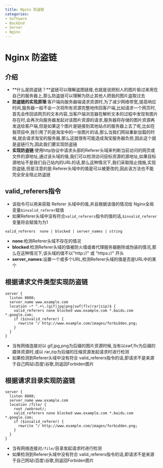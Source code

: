 ```yaml
---
title: Nginx 防盗链
categories:
- Software
- BackEnd
- Server
- Nginx
---
```

# Nginx 防盗链

## 介绍

- **什么是防盗链？**盗链可以理解盗图链接,也就是说把别人的图片偷过来用在自己的服务器上,那么防盗链可以理解为防止其他人把我的图片盗取过去
- **防盗链的实现原理**:客户端向服务器端请求资源时,为了减少网络带宽,提高响应时间,服务器一般不会一次将所有资源完整地传回客户端,比如请求一个网页时,首先会传回该网页的文本内容,当客户端浏览器在解析文本的过程中发现有图片存在时,会再次向服务器发起对该图片资源的请求,服务器将存储的图片资源再发送给客户端,但是如果这个图片是链接到其他站点的服务器上去了呢,比如在我项目中,我引用了的是淘宝中的一张图片的话,那么当我们网站重新加载的时候,就会请求淘宝的服务器,那么这就很有可能造成淘宝服务器负担,因此这个就是盗链行为,因此我们要实现防盗链
- **实现防盗链**:使用http协议中请求头部的Referer头域来判断当前访问的网页或文件的源地址,通过该头域的值,我们可以检测访问目标资源的源地址,如果目标源地址不是我们自己站内的URL的话,那么这种情况下,我们采取阻止措施,实现防盗链,但是注意的是:Referer头域中的值是可以被更改的,因此该方法也不能完全安全阻止防盗链

## valid_referers指令

- 该指令可以用来获取 Referer 头域中的值,并且根据该值的情况给 Nginx全局变量`$invalid_referer`赋值
- 如果Referer头域中没有符合`valid_referers`指令的值的话,`$invalid_referer`变量将会赋值为为1

```nginx
valid_referers  none | blocked | server_names | string
```

- **none**:检测Referer头域不存在的情况
- **blocked**:检测Referer头域的值被防火墙或者代理服务器删除或伪装的情况,那么在这种情况下,该头域的值不以"http://" 或 "https://" 开头
- **server_names**:设置一个或多个URL,检测Referer头域的值是否是URL中的某个

## 根据请求文件类型实现防盗链

```nginx
server {
  listen 8080;
  server_name www.example.com
  location ~* ^.+\.(gif|jpg|png|swf|flv|rar|zip)$ {
    valid_referers none blocked www.example.com *.baidu.com  *.google.com;
    if ($invalid_referer) {
      rewrite ^/ http://www.example.com/images/forbidden.png;
    }
  }
}
```

- 当有网络连接对以 gif,jpg,png为后缀的图片资源时候,当有以swf,flv为后缀的媒体资源时,或以 rar,zip为后缀的压缩资源发起请求时进行检测
- 如果检测到Referer头域中没有符合 valid_referers指令的话,即请求不是来源于自己网站\百度\谷歌,则返回Forbiden图片

## 根据请求目录实现防盗链

```nginx
server {
  listen 8080;
  server_name www.example.com
  location /file/ {
    root /webroot/;
    valid_referers none blocked www.example.com *.baidu.com  *.google.com;
    if ($invalid_referer) {
      rewrite ^/ http://www.example.com/images/forbidden.png;
    }
  }
}
```

- 当有网络连接对`/file/`目录发起请求时进行检测
- 如果检测到Referer头域中没有符合 valid_referers指令的话,即请求不是来源于自己网站\百度\谷歌,则返回Forbiden图片

